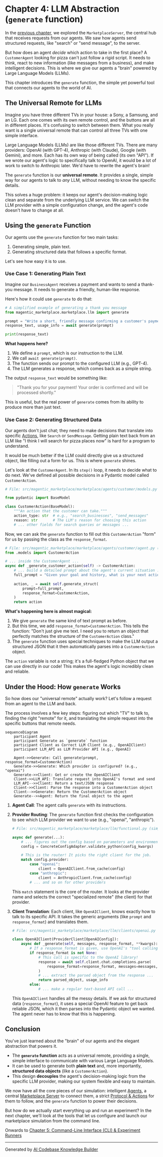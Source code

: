 # Chapter 4: LLM Abstraction (`generate` function)

In the [previous chapter](03_marketplace_server_.md), we explored the `MarketplaceServer`, the central hub that receives requests from our agents. We saw how agents send structured requests, like "search" or "send message", to the server.

But how does an agent *decide* which action to take in the first place? A `CustomerAgent` looking for pizza can't just follow a rigid script. It needs to think, react to new information (like messages from a business), and make intelligent decisions. This is where we give our agents a "brain" powered by Large Language Models (LLMs).

This chapter introduces the `generate` function, the simple yet powerful tool that connects our agents to the world of AI.

## The Universal Remote for LLMs

Imagine you have three different TVs in your house: a Sony, a Samsung, and an LG. Each one comes with its own remote control, and the buttons are all in different places. It's confusing to switch between them. What you really want is a single universal remote that can control all three TVs with one simple interface.

Large Language Models (LLMs) are like those different TVs. There are many providers: OpenAI (with GPT-4), Anthropic (with Claude), Google (with Gemini), and more. Each has its own way of being called (its own "API"). If we wrote our agent's logic to specifically talk to OpenAI, it would be a lot of work to switch to Anthropic later. We'd have to rewrite the agent's brain!

The `generate` function is our **universal remote**. It provides a single, simple way for our agents to talk to *any* LLM, without needing to know the specific details.

This solves a huge problem: it keeps our agent's decision-making logic clean and separate from the underlying LLM service. We can switch the LLM provider with a simple configuration change, and the agent's code doesn't have to change at all.

## Using the `generate` Function

Our agents use the `generate` function for two main tasks:
1.  Generating simple, plain text.
2.  Generating structured data that follows a specific format.

Let's see how easy it is to use.

### Use Case 1: Generating Plain Text

Imagine our `BusinessAgent` receives a payment and wants to send a thank-you message. It needs to generate a friendly, human-like response.

Here's how it could use `generate` to do that:

```python
# A simplified example of generating a thank you message
from magentic_marketplace.marketplace.llm import generate

prompt = "Write a short, friendly message confirming a customer's payment."
response_text, usage_info = await generate(prompt)

print(response_text)
```

**What happens here?**
1.  We define a `prompt`, which is our instruction to the LLM.
2.  We call `await generate(prompt)`.
3.  The function sends our prompt to the configured LLM (e.g., GPT-4).
4.  The LLM generates a response, which comes back as a simple string.

The output `response_text` would be something like:

> "Thank you for your payment! Your order is confirmed and will be processed shortly."

This is useful, but the real power of `generate` comes from its ability to produce more than just text.

### Use Case 2: Generating Structured Data

Our agents don't just chat; they need to make decisions that translate into specific [Actions](02_protocol___actions_.md), like `Search` or `SendMessage`. Getting plain text back from an LLM like "I think I will search for pizza places now" is hard for a program to understand.

It would be much better if the LLM could directly give us a structured object, like filling out a form for us. This is where `generate` shines.

Let's look at the `CustomerAgent`. In its `step()` loop, it needs to decide what to do next. We've defined all possible decisions in a Pydantic model called `CustomerAction`.

```python
# File: src/magentic_marketplace/marketplace/agents/customer/models.py

from pydantic import BaseModel

class CustomerAction(BaseModel):
    """An action that the customer can take."""
    action_type: str  # e.g., "search_businesses", "send_messages"
    reason: str       # The LLM's reason for choosing this action
    # ... other fields for search queries or messages ...
```

Now, we can ask the `generate` function to fill out this `CustomerAction` "form" for us by passing the class as the `response_format`.

```python
# File: src/magentic_marketplace/marketplace/agents/customer/agent.py (simplified)
from .models import CustomerAction

# ... inside the CustomerAgent ...
async def _generate_customer_action(self) -> CustomerAction:
    # ... build a detailed prompt about the agent's current situation ...
    full_prompt = "Given your goal and history, what is your next action?"
    
    action, _ = await self.generate_struct(
        prompt=full_prompt,
        response_format=CustomerAction,
    )
    return action
```

**What's happening here is almost magical:**
1.  We give `generate` the same kind of text prompt as before.
2.  But this time, we add `response_format=CustomerAction`. This tells the function: "Don't just give me text. I need you to return an object that perfectly matches the structure of the `CustomerAction` class."
3.  The `generate` function uses special techniques to make the LLM output a structured JSON that it then automatically parses into a `CustomerAction` object.

The `action` variable is not a string; it's a full-fledged Python object that we can use directly in our code! This makes the agent's logic incredibly clean and reliable.

## Under the Hood: How `generate` Works

So how does our "universal remote" actually work? Let's follow a request from an agent to the LLM and back.

The process involves a few key steps: figuring out which "TV" to talk to, finding the right "remote" for it, and translating the simple request into the specific buttons that remote needs.

```mermaid
sequenceDiagram
    participant Agent
    participant Generate as `generate` function
    participant Client as Correct LLM Client (e.g., OpenAIClient)
    participant LLM_API as LLM Provider API (e.g., OpenAI)

    Agent->>Generate: Call generate(prompt, response_format=CustomerAction)
    Generate->>Generate: Which provider is configured? (e.g., "openai")
    Generate->>Client: Get or create the OpenAIClient
    Client->>LLM_API: Translate request into OpenAI's format and send
    LLM_API-->>Client: Return a text/JSON response
    Client->>Client: Parse the response into a CustomerAction object
    Client-->>Generate: Return the CustomerAction object
    Generate-->>Agent: Return the final object to the agent
```

1.  **Agent Call**: The agent calls `generate` with its instructions.
2.  **Provider Routing**: The `generate` function first checks the configuration to see which LLM provider we want to use (e.g., "openai", "anthropic").

    ```python
    # File: src/magentic_marketplace/marketplace/llm/functional.py (simplified)
    
    async def generate(...):
        # ... figures out the config based on parameters and environment variables ...
        config = ConcreteConfigAdapter.validate_python(config_kwargs)

        # This is the router! It picks the right client for the job.
        match config.provider:
            case "openai":
                client = OpenAIClient.from_cache(config)
            case "anthropic":
                client = AnthropicClient.from_cache(config)
            # ... and so on for other providers
    ```
    This `match` statement is the core of the router. It looks at the provider name and selects the correct "specialized remote" (the client) for that provider.

3.  **Client Translation**: Each client, like `OpenAIClient`, knows exactly how to talk to its specific API. It takes the generic arguments (like `prompt` and `response_format`) and translates them.

    ```python
    # File: src/magentic_marketplace/marketplace/llm/clients/openai.py (simplified)

    class OpenAIClient(ProviderClient[OpenAIConfig]):
        async def _generate(self, messages, response_format, **kwargs):
            # If a response_format is given, use OpenAI's "tool calling" feature
            if response_format is not None:
                # This call is specific to the OpenAI library!
                response = await self.client.chat.completions.parse(
                    response_format=response_format, messages=messages, **kwargs
                )
                # ... extract the parsed object from the response ...
                return parsed_object, usage_info
            else:
                # ... make a regular text-based API call ...
    ```
    This `OpenAIClient` handles all the messy details. If we ask for structured data (`response_format`), it uses a special OpenAI feature to get back reliable JSON, which it then parses into the Pydantic object we wanted. The agent never has to know that this is happening.

## Conclusion

You've just learned about the "brain" of our agents and the elegant abstraction that powers it.

*   The **`generate` function** acts as a universal remote, providing a single, simple interface to communicate with various Large Language Models.
*   It can be used to generate both **plain text** and, more importantly, **structured data objects** (like a `CustomerAction`).
*   This design **decouples** the agent's decision-making logic from the specific LLM provider, making our system flexible and easy to maintain.

We now have all the core pieces of our simulation: intelligent [Agents](01_agents__baseagent__customeragent__businessagent__.md), a central [Marketplace Server](03_marketplace_server_.md) to connect them, a strict [Protocol & Actions](02_protocol___actions_.md) for them to follow, and the `generate` function to power their decisions.

But how do we actually start everything up and run an experiment? In the next chapter, we'll look at the tools that let us configure and launch our marketplace simulation from the command line.

Onwards to [Chapter 5: Command-Line Interface (CLI) & Experiment Runners](05_command_line_interface__cli____experiment_runners_.md)

---

Generated by [AI Codebase Knowledge Builder](https://github.com/The-Pocket/Tutorial-Codebase-Knowledge)